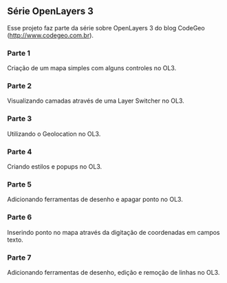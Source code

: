 ## Série OpenLayers 3

Esse projeto faz parte da série sobre OpenLayers 3 do blog CodeGeo (http://www.codegeo.com.br).

### Parte 1

Criação de um mapa simples com alguns controles no OL3.

### Parte 2

Visualizando camadas através de uma Layer Switcher no OL3.

### Parte 3

Utilizando o Geolocation no OL3.

### Parte 4

Criando estilos e popups no OL3.

### Parte 5

Adicionando ferramentas de desenho e apagar ponto no OL3.

### Parte 6

Inserindo ponto no mapa através da digitação de coordenadas em campos texto.

### Parte 7

Adicionando ferramentas de desenho, edição e remoção de linhas no OL3.
